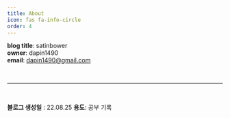 ```yaml
---
title: About
icon: fas fa-info-circle
order: 4
---
```


**blog title**: satinbower  
**owner**: dapin1490  
**email**: dapin1490@gmail.com  

<br>

-----

<br>

**블로그 생성일** : 22.08.25
**용도**: 공부 기록